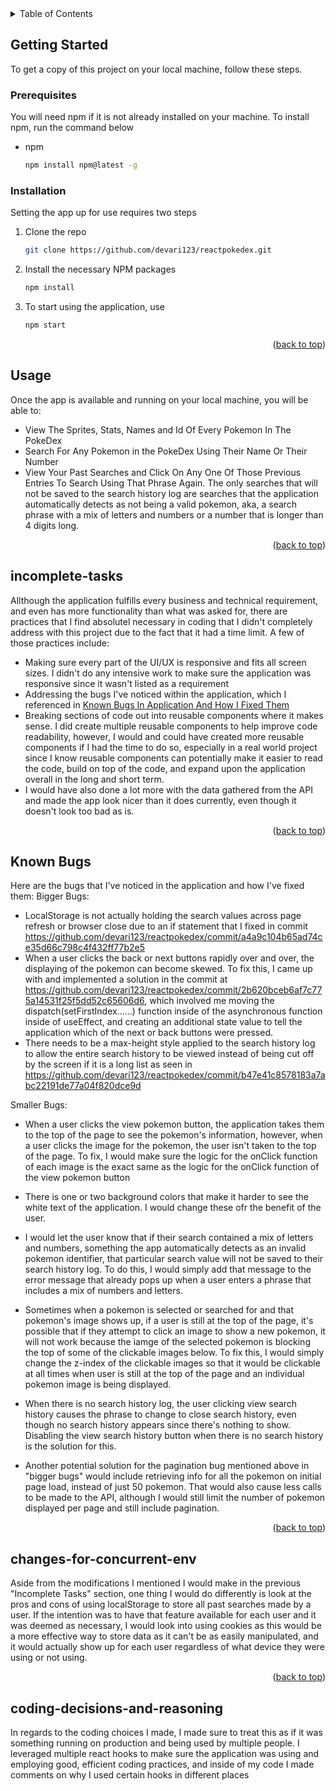 <!-- TABLE OF CONTENTS -->
<details>
  <summary>Table of Contents</summary>
  <ol>
    <li>
      <a href="#getting-started">Getting Started</a>
      <ul>
        <li><a href="#prerequisites">Prerequisites</a></li>
        <li><a href="#installation">Installation</a></li>
      </ul>
    </li>
    <li><a href="#usage">Usage</a></li>
    <li><a href="#Incomplete Tasks">Tasks I Did Not Complete</a></li>
    <li><a href="#Known Bugs">Known Bugs In Application And How I Fixed Them</a></li>
    <li><a href="#changes-for-concurrent-env">Changes I Would Make If App Was Running In Concurrent Environment</a></li>
    <li><a href="#coding-decisions-and-reasoning">Coding Decisions Made Throughout The Application</a></li>
  </ol>
</details>

<!-- GETTING STARTED -->
## Getting Started

To get a copy of this project on your local machine, follow these steps.

### Prerequisites

You will need npm if it is not already installed on your machine. To install npm, run the command below
* npm
  ```sh
  npm install npm@latest -g
  ```

### Installation

Setting the app up for use requires two steps

1. Clone the repo
   ```sh
   git clone https://github.com/devari123/reactpokedex.git
   ```
2. Install the necessary NPM packages
   ```sh
   npm install
   ```
3. To start using the application, use
   ```sh
   npm start
   ```
<p align="right">(<a href="#readme-top">back to top</a>)</p>




<!-- USAGE -->
## Usage

Once the app is available and running on your local machine, you will be able to:

* View The Sprites, Stats, Names and Id Of Every Pokemon In The PokeDex
* Search For Any Pokemon in the PokeDex Using Their Name Or Their Number
* View Your Past Searches and Click On Any One Of Those Previous Entries To Search Using That Phrase Again. The only searches that will not be saved to the search history log are searches that the application automatically detects as not being a valid pokemon, aka, a search phrase with a mix of letters and numbers or a number that is longer than 4 digits long.

<p align="right">(<a href="#readme-top">back to top</a>)</p>




<!-- INCOMPLETE TASKS -->
## incomplete-tasks

Allthough the application fulfills every business and technical requirement, and even has more functionality than what was asked for, there are practices that I find absolutel necessary in coding that I didn't completely address with this project due to the fact that it had a time limit. A few of those practices include:
* Making sure every part of the UI/UX is responsive and fits all screen sizes. I didn't do any intensive work to make sure the application was responsive since it wasn't listed as a requirement
* Addressing the bugs I've noticed within the application, which I referenced in <a href="#Known Bugs">Known Bugs In Application And How I Fixed Them</a>
* Breaking sections of code out into reusable components where it makes sense. I did create multiple reusable components to help improve code readability, however, I would and could have created more reusable components if I had the time to do so, especially in a real world project since I know reusable components can potentially make it easier to read the code, build on top of the code, and expand upon the application overall in the long and short term.
* I would have also done a lot more with the data gathered from the API and made the app look nicer than it does currently, even though it doesn't look too bad as is.

<p align="right">(<a href="#readme-top">back to top</a>)</p>




<!-- KNOWN BUGS -->
## Known Bugs

Here are the bugs that I've noticed in the application and how I've fixed them:
Bigger Bugs:
* LocalStorage is not actually holding the search values across page refresh or browser close due to an if statement that I fixed in commit https://github.com/devari123/reactpokedex/commit/a4a9c104b65ad74ce35d66c798c4f432ff77b2e5
* When a user clicks the back or next buttons rapidly over and over, the displaying of the pokemon can become skewed. To fix this, I came up with and implemented a solution in the commit at https://github.com/devari123/reactpokedex/commit/2b620bceb6af7c775a14531f25f5dd52c65606d6, which involved me moving the dispatch(setFirstIndex......) function inside of the asynchronous function inside of useEffect, and creating an additional state value to tell the application which of the next or back buttons were pressed.
* There needs to be a max-height style applied to the search history log to allow the entire search history to be viewed instead of being cut off by the screen if it is a long list as seen in https://github.com/devari123/reactpokedex/commit/b47e41c8578183a7abc22191de77a04f820dce9d

Smaller Bugs:
* When a user clicks the view pokemon button, the application takes them to the top of the page to see the pokemon's information, however, when a user clicks the image for the pokemon, the user isn't taken to the top of the page. To fix, I would make sure the logic for the onClick function of each image is the exact same as the logic for the onClick function of the view pokemon button
* There is one or two background colors that make it harder to see the white text of the application. I would change these ofr the benefit of the user.
* I would let the user know that if their search contained a mix of letters and numbers, something the app automatically detects as an invalid pokemon identifier, that particular search value will not be saved to their search history log. To do this, I would simply add that message to the error message that already pops up when a user enters a phrase that includes a mix of numbers and letters.
* Sometimes when a pokemon is selected or searched for and that pokemon's image shows up, if a user is still at the top of the page, it's possible that if they attempt to click an image to show a new pokemon, it will not work because the iamge of the selected pokemon is blocking the top of some of the clickable images below. To fix this, I would simply change the z-index of the clickable images so that it would be clickable at all times when user is still at the top of the page and an individual pokemon image is being displayed.
* When there is no search history log, the user clicking view search history causes the phrase to change to close search history, even though no search history appears since there's nothing to show. Disabling the view search history button when there is no search history is the solution for this.

* Another potential solution for the pagination bug mentioned above in "bigger bugs" would include retrieving info for all the pokemon on initial page load, instead of just 50 pokemon. That would also cause less calls to be made to the API, although I would still limit the number of pokemon displayed per page and still include pagination. 

<p align="right">(<a href="#readme-top">back to top</a>)</p>




<!-- CHANGES I WOULD MAKE FOR APP IN CONCURRENT ENV -->
## changes-for-concurrent-env

Aside from the modifications I mentioned I would make in the previous "Incomplete Tasks" section, one thing I would do differently is look at the pros and cons of using localStorage to store all past searches made by a user. If the intention was to have that feature available for each user and it was deemed as necessary, I would look into using cookies as this would be a more effective way to store data as it can't be as easily manipulated, and it would actually show up for each user regardless of what device they were using or not using.

<p align="right">(<a href="#readme-top">back to top</a>)</p>




<!-- CODING DECISIONS MADE THROUGHOUT THE APP  -->
## coding-decisions-and-reasoning

In regards to the coding choices I made, I made sure to treat this as if it was something running on production and being used by multiple people. I leveraged multiple react hooks to make sure the application was using and employing good, efficient coding practices, and inside of my code I made comments on why I used certain hooks in different places

